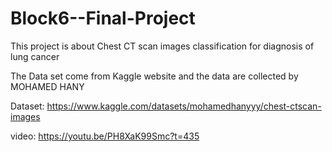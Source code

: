 # Block6--Final-Project

This project is about Chest CT scan images classification for diagnosis of lung cancer


The Data set come from Kaggle website  and the  data are collected by MOHAMED HANY

Dataset: https://www.kaggle.com/datasets/mohamedhanyyy/chest-ctscan-images

video: https://youtu.be/PH8XaK99Smc?t=435
